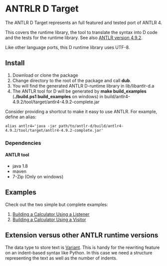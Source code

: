 # ANTRLR D Target

The ANTLR D Target represents an full featured and tested port of ANTLR 4.

This covers the runtime library, the tool to translate the syntax into D code and the tests for the runtime library.
See also [ANTLR version 4.9.2](http://www.antlr.org/).

Like other language ports, this D runtime library uses UTF-8.

## Install

1. Download or clone the package
2. Change directory to the root of the package and call **dub**.
3. You will find the generated ANTLR D-runtime library in lib/libantlr-d.a
4. The ANTLR tool for D will be generated by **make build_examples**
   (**./build.ps1 build_examples** on windows)
   in build/antlr4-4.9.2/tool/target/antlr4-4.9.2-complete.jar

Consider providing a shortcut to make it easy to use ANTLR.
For example, define an alias:

    alias antlr4='java -jar path/to/antlr-d/build/antlr4-4.9.2/tool/target/antlr4-4.9.2-complete.jar'

### Dependencies

#### ANTLR tool

- java 1.8
- maven
- 7-Zip (Only on windows)

## Examples

Check out the two simple but complete examples:

1. [Building a Calculator Using a Listener]
2. [Building a Calculator Using a Visitor]

## Extension versus other ANTLR runtime versions

The data type to store text is [Variant](https://dlang.org/phobos/std_variant.html).
This is handy for the rewriting feature on an indent-based syntax like Python.
In this case we need a structure representing the text as well as the number of indents.

[building a calculator using a listener]: example/listener/README.md
[building a calculator using a visitor]: example/visitor/README.md

